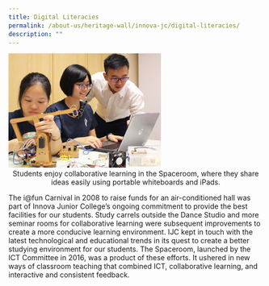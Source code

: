 ```yaml
---
title: Digital Literacies
permalink: /about-us/heritage-wall/innova-jc/digital-literacies/
description: ""
---
```

<img src="/images/innovajc5.jpg" style="width:60%">

<center>Students enjoy collaborative learning in the Spaceroom, where they share ideas easily using portable whiteboards and iPads.</center>

The i@fun Carnival in 2008 to raise funds for an air-conditioned hall was part of Innova Junior College’s ongoing commitment to provide the best facilities for our students. Study carrels outside the Dance Studio and more seminar rooms for collaborative learning were subsequent improvements to create a more conducive learning environment. IJC kept in touch with the latest technological and educational trends in its quest to create a better studying environment for our students. The Spaceroom, launched by the ICT Committee in 2016, was a product of these efforts. It ushered in new ways of classroom teaching that combined ICT, collaborative learning, and interactive and consistent feedback.